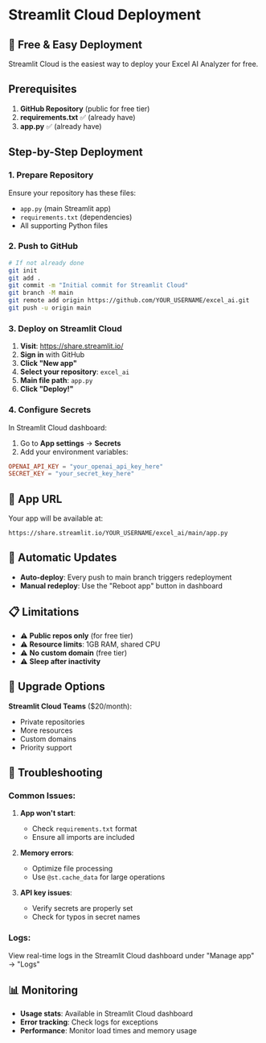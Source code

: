# Streamlit Cloud Deployment

## 🌟 Free & Easy Deployment

Streamlit Cloud is the easiest way to deploy your Excel AI Analyzer for free.

## Prerequisites

1. **GitHub Repository** (public for free tier)
2. **requirements.txt** ✅ (already have)
3. **app.py** ✅ (already have)

## Step-by-Step Deployment

### 1. Prepare Repository

Ensure your repository has these files:
- `app.py` (main Streamlit app)
- `requirements.txt` (dependencies)
- All supporting Python files

### 2. Push to GitHub

```bash
# If not already done
git init
git add .
git commit -m "Initial commit for Streamlit Cloud"
git branch -M main
git remote add origin https://github.com/YOUR_USERNAME/excel_ai.git
git push -u origin main
```

### 3. Deploy on Streamlit Cloud

1. **Visit**: https://share.streamlit.io/
2. **Sign in** with GitHub
3. **Click "New app"**
4. **Select your repository**: `excel_ai`
5. **Main file path**: `app.py`
6. **Click "Deploy!"**

### 4. Configure Secrets

In Streamlit Cloud dashboard:
1. Go to **App settings** → **Secrets**
2. Add your environment variables:

```toml
OPENAI_API_KEY = "your_openai_api_key_here"
SECRET_KEY = "your_secret_key_here"
```

## 🎯 App URL

Your app will be available at:
```
https://share.streamlit.io/YOUR_USERNAME/excel_ai/main/app.py
```

## 🔄 Automatic Updates

- **Auto-deploy**: Every push to main branch triggers redeployment
- **Manual redeploy**: Use the "Reboot app" button in dashboard

## 📋 Limitations

- ⚠️ **Public repos only** (for free tier)
- ⚠️ **Resource limits**: 1GB RAM, shared CPU
- ⚠️ **No custom domain** (free tier)
- ⚠️ **Sleep after inactivity**

## 🚀 Upgrade Options

**Streamlit Cloud Teams** ($20/month):
- Private repositories
- More resources
- Custom domains
- Priority support

## 🐛 Troubleshooting

### Common Issues:

1. **App won't start**:
   - Check `requirements.txt` format
   - Ensure all imports are included

2. **Memory errors**:
   - Optimize file processing
   - Use `@st.cache_data` for large operations

3. **API key issues**:
   - Verify secrets are properly set
   - Check for typos in secret names

### Logs:
View real-time logs in the Streamlit Cloud dashboard under "Manage app" → "Logs"

## 📊 Monitoring

- **Usage stats**: Available in Streamlit Cloud dashboard
- **Error tracking**: Check logs for exceptions
- **Performance**: Monitor load times and memory usage
